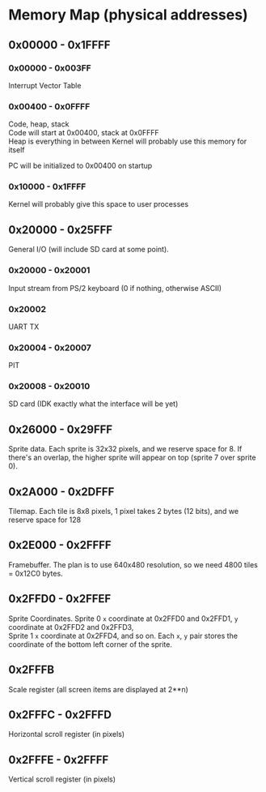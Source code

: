 # Memory Map (physical addresses)

## 0x00000 - 0x1FFFF

### 0x00000 - 0x003FF
Interrupt Vector Table

### 0x00400 - 0x0FFFF

Code, heap, stack  
Code will start at 0x00400, stack at 0x0FFFF  
Heap is everything in between
Kernel will probably use this memory for itself

PC will be initialized to 0x00400 on startup

### 0x10000 - 0x1FFFF
Kernel will probably give this space to user processes

## 0x20000 - 0x25FFF
General I/O (will include SD card at some point).

### 0x20000 - 0x20001
Input stream from PS/2 keyboard (0 if nothing, otherwise ASCII)

### 0x20002
UART TX

### 0x20004 - 0x20007
PIT

### 0x20008 - 0x20010
SD card (IDK exactly what the interface will be yet)

## 0x26000 - 0x29FFF
Sprite data. Each sprite is 32x32 pixels, and we reserve space for 8.
If there's an overlap, the higher sprite will appear on top (sprite 7 over sprite 0).

## 0x2A000 - 0x2DFFF
Tilemap. Each tile is 8x8 pixels, 1 pixel takes 2 bytes (12 bits), and we reserve space for 128

## 0x2E000 - 0x2FFFF
Framebuffer. The plan is to use 640x480 resolution, so we need 4800 tiles = 0x12C0 bytes.

## 0x2FFD0 - 0x2FFEF
Sprite Coordinates.
Sprite 0 `x` coordinate at 0x2FFD0 and 0x2FFD1, `y` coordinate at 0x2FFD2 and 0x2FFD3,  
Sprite 1 `x` coordinate at 0x2FFD4, and so on.
Each `x`, `y` pair stores the coordinate of the bottom left corner of the sprite.

## 0x2FFFB
Scale register (all screen items are displayed at 2\*\*n)

## 0x2FFFC - 0x2FFFD
Horizontal scroll register (in pixels)

## 0x2FFFE - 0x2FFFF
Vertical scroll register (in pixels)
